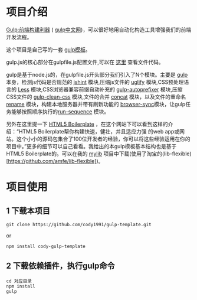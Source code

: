 项目介绍
====

[Gulp:前端构建利器](http://gulpjs.com/) ( [gulp中文网](http://www.gulpjs.com.cn/))，可以很好地用自动化构造工具增强我们的前端开发流程。

这个项目是自己写的一套 [gulp模板](https://github.com/cody1991/gulp-template)。

gulp.js的核心部分在gulpfile.js配置文件,可以在 [这里](https://github.com/cody1991/gulp-study/blob/dev/gulpfile.js) 查看文件代码。

gulp是基于node.js的，在gulpfile.js开头部分我们引入了N个模块。主要是 [gulp](https://github.com/gulpjs/gulp) 本身，检测js代码是否规范的 [jshint](https://github.com/spalger/gulp-jshint) 模块,压缩js文件的 [uglify](https://github.com/terinjokes/gulp-uglify) 模块,CSS预处理语言的 [Less](https://github.com/plus3network/gulp-less) 模块,CSS浏览器兼容前缀自动补充的 [gulp-autoprefixer](https://www.npmjs.com/package/gulp-autoprefixer) 模块,压缩CSS文件的 [gulp-clean-css](https://www.npmjs.com/package/gulp-clean-css) 模块,文件的合并 [concat](https://github.com/wearefractal/gulp-concat) 模块，以及文件的重命名 [rename](https://github.com/hparra/gulp-rename) 模块，构建本地服务器并带有刷新功能的 [browser-sync](https://www.npmjs.com/package/browser-sync)模块，让gulp任务能够按照顺序执行的[run-sequence](https://www.npmjs.com/package/run-sequence) 模块。

另外在这里提一下 [HTML5 Boilerplate](http://www.bootcss.com/p/html5boilerplate/) ，在这个网站下可以看到这样的介绍：“HTML5 Boilerplate帮你构建快速，健壮，并且适应力强 的web app或网站。这个小小的源码包集合了100位开发者的经验，你可以将这些经验运用在你的项目中。”更多的细节可以自己看看。我给出的本gulp模板基本结构也是基于HTML5 Boilerplate的。可以在我的 [mylib](https://github.com/cody1991/mylib/tree/gh-pages/framwork/signlepage-lib-flexible) 项目中下载(使用了淘宝的(lib-flexible)[https://github.com/amfe/lib-flexible])。


项目使用
===

1   下载本项目
---

    git clone https://github.com/cody1991/gulp-template.git

or
    
    npm install cody-gulp-template


2   下载依赖插件，执行gulp命令
---
    
    cd 对应目录
    npm install
    gulp

